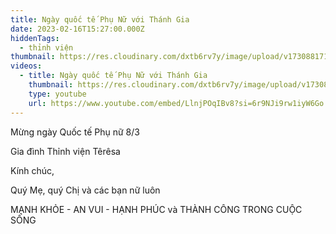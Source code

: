 ```yaml
---
title: Ngày quốc tế Phụ Nữ với Thánh Gia
date: 2023-02-16T15:27:00.000Z
hiddenTags:
  - thỉnh viện
thumbnail: https://res.cloudinary.com/dxtb6rv7y/image/upload/v1730881712/quoc_te_phu_nu_gwxhiw.jpg
videos:
  - title: Ngày quốc tế Phụ Nữ với Thánh Gia
    thumbnail: https://res.cloudinary.com/dxtb6rv7y/image/upload/v1730881712/quoc_te_phu_nu_gwxhiw.jpg
    type: youtube
    url: https://www.youtube.com/embed/LlnjPOqIBv8?si=6r9NJi9rw1iyW6Go
---
```

Mừng ngày Quốc tế Phụ nữ 8/3

Gia đình Thỉnh viện Têrêsa 

Kính chúc,

Quý Mẹ, quý Chị và các bạn nữ luôn

MẠNH KHỎE - AN VUI - HẠNH PHÚC và THÀNH CÔNG TRONG CUỘC SỐNG
